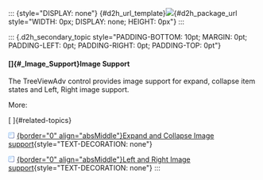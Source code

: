 ::: {style="DISPLAY: none"}
[](ms-xhelp:///?Id=d2h_url_template){#d2h_url_template}![](!package_url!){#d2h_package_url style="WIDTH: 0px; DISPLAY: none; HEIGHT: 0px"}
:::

::: {.d2h_secondary_topic style="PADDING-BOTTOM: 10pt; MARGIN: 0pt; PADDING-LEFT: 0pt; PADDING-RIGHT: 0pt; PADDING-TOP: 0pt"}
#### []{#_Image_Support}Image Support

The TreeViewAdv control provides image support for expand, collapse item states and Left, Right image support.

More:

[ ]{#related-topics}

[![](../button.gif){border="0" align="absMiddle"}Expand and Collapse Image support](ms-xhelp:///?Id=5880e52b-a295-469e-b1cd-4178f3f5dc1c){style="TEXT-DECORATION: none"}

[![](../button.gif){border="0" align="absMiddle"}Left and Right Image support](ms-xhelp:///?Id=9b240a0c-5801-4b45-b192-8eb14f84e575){style="TEXT-DECORATION: none"}
:::
